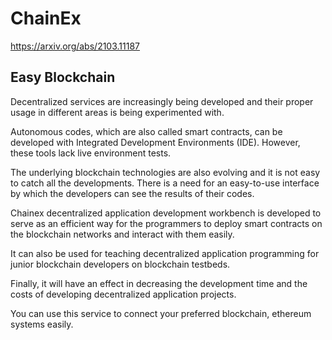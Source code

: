 # ChainEx

https://arxiv.org/abs/2103.11187

## Easy Blockchain

Decentralized services are increasingly being developed and their proper usage in different areas is being experimented with. 

Autonomous codes, which are also called smart contracts, can be developed with Integrated Development Environments (IDE). However, these tools lack live environment tests. 

The underlying blockchain technologies are also evolving and it is not easy to catch all the developments. There is a need for an easy-to-use interface by which the developers can see the results of their codes. 

Chainex decentralized application development workbench is developed to serve as an efficient way for the programmers to deploy smart contracts on the blockchain networks and interact with them easily. 

It can also be used for teaching decentralized application programming for junior blockchain developers on blockchain testbeds. 


Finally, it will have an effect in decreasing the development time and the costs of developing decentralized application projects.

You can use this service to connect your preferred blockchain, ethereum systems easily.

